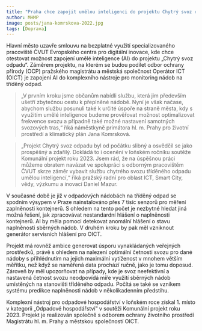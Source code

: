 ```yaml
---
title: "Praha chce zapojit umělou inteligenci do projektu Chytrý svoz odpadu, využije pracoviště ČVUT zaměřené na digitální inovace"
author: MHMP
image: posts/jana-komrskova-2022.jpg
tags: [Doprava]
---
```

 
Hlavní město uzavře smlouvu na bezplatné využití specializovaného pracoviště ČVUT Evropského centra pro digitální inovace, kde chce otestovat možnost zapojení umělé inteligence (AI) do projektu „Chytrý svoz odpadu“. Záměrem projektu, na kterém se budou podílet odbor ochrany přírody (OCP) pražského magistrátu a městská společnost Operátor ICT (OICT) je zapojení AI do komplexního nástroje pro monitoring nádob na tříděný odpad.

> „V prvním kroku jsme občanům nabídli službu, která jim především ušetří zbytečnou cestu k přeplněné nádobě. Nyní je však načase, abychom službu posunuli také k určité úspoře na straně města, kdy s využitím umělé inteligence budeme prověřovat možnost optimalizovat frekvence svozu a případně také možné nastavení samotných svozových tras,“ říká náměstkyně primátora hl. m. Prahy pro životní prostředí a klimatický plán Jana Komrsková.

> „Projekt Chytrý svoz odpadu byl od počátku slibný a osvědčil se jako prospěšný a zdařilý. Dokládá to i ocenění v loňském ročníku soutěže Komunální projekt roku 2023. Jsem rád, že na úspěšnou práci můžeme obratem navázat ve spolupráci s odborným pracovištěm ČVUT skrze záměr vybavit službu chytrého svozu tříděného odpadu umělou inteligencí,“ říká pražský radní pro oblast ICT, Smart City, vědy, výzkumu a inovací Daniel Mazur.

V současné době je již v odpadových nádobách na tříděný odpad se spodním výsypem v Praze nainstalováno přes 7 tisíc senzorů pro měření zaplněnosti kontejnerů. S ohledem na tento počet je nezbytné hledat jiná možná řešení, jak zpracovávat nestandardní hlášení o naplněnosti kontejnerů. AI by měla pomoci detekovat anomální hlášení o stavu naplněnosti sběrných nádob. V druhém kroku by pak měl vzniknout generátor servisních hlášení pro OICT.

Projekt má rovněž ambice generovat úsporu vynakládaných veřejných prostředků, právě s ohledem na nalezení optimální četnosti svozu pro dané nádoby s přihlédnutím na jejich maximální vytíženost v mnohem větším měřítku, než když se naměřená data prochází ručně, jako je tomu doposud. Zároveň by měl upozorňovat na případy, kde je svoz neefektivní a nastavená četnost svozu neodpovídá míře využití sběrných nádob umístěných na stanovišti tříděného odpadu.  Počítá se také se vznikem systému predikce naplněnosti nádob v několikadenním předstihu.

Komplexní nástroj pro odpadové hospodářství v loňském roce získal 1. místo v kategorii „Odpadové hospodářství“ v soutěži Komunální projekt roku 2023. Projekt je realizován společně s odborem ochrany životního prostředí Magistrátu hl. m. Prahy a městskou společností OICT.

